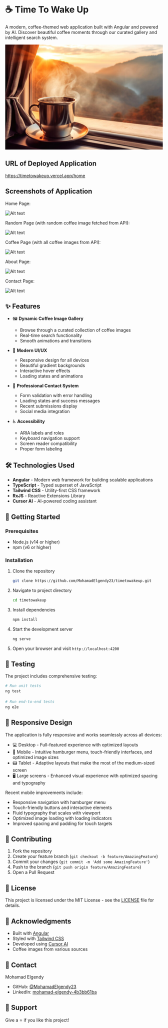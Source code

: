 # ☕ Time To Wake Up

A modern, coffee-themed web application built with Angular and powered by AI. Discover beautiful coffee moments through our curated gallery and intelligent search system.

![Coffee App Banner](src/assets/background.png)

## URL of Deployed Application

https://timetowakeup.vercel.app/home

## Screenshots of Application

Home Page: 

![Alt text](./assets/home.png)

Random Page (with random coffee image fetched from API): 

![Alt text](./assets/random.png)

Coffee Page (with all coffee images from API):

![Alt text](./assets/coffee.png)

About Page: 

![Alt text](./assets/about.png)

Contact Page: 

![Alt text](./assets/contact.png)

## ✨ Features

- 🖼️ **Dynamic Coffee Image Gallery**

  - Browse through a curated collection of coffee images
  - Real-time search functionality
  - Smooth animations and transitions

- 🎨 **Modern UI/UX**

  - Responsive design for all devices
  - Beautiful gradient backgrounds
  - Interactive hover effects
  - Loading states and animations

- 📱 **Professional Contact System**

  - Form validation with error handling
  - Loading states and success messages
  - Recent submissions display
  - Social media integration

- ♿ **Accessibility**
  - ARIA labels and roles
  - Keyboard navigation support
  - Screen reader compatibility
  - Proper form labeling

## 🛠️ Technologies Used

- **Angular** - Modern web framework for building scalable applications
- **TypeScript** - Typed superset of JavaScript
- **Tailwind CSS** - Utility-first CSS framework
- **RxJS** - Reactive Extensions Library
- **Cursor AI** - AI-powered coding assistant

## 🚀 Getting Started

### Prerequisites

- Node.js (v14 or higher)
- npm (v6 or higher)

### Installation

1. Clone the repository

   ```bash
   git clone https://github.com/MohamadElgendy23/timetowakeup.git
   ```

2. Navigate to project directory

   ```bash
   cd timetowakeup
   ```

3. Install dependencies

   ```bash
   npm install
   ```

4. Start the development server

   ```bash
   ng serve
   ```

5. Open your browser and visit `http://localhost:4200`

## 🧪 Testing

The project includes comprehensive testing:

```bash
# Run unit tests
ng test

# Run end-to-end tests
ng e2e
```

## 📱 Responsive Design

The application is fully responsive and works seamlessly across all devices:

- 💻 Desktop - Full-featured experience with optimized layouts
- 📱 Mobile - Intuitive hamburger menu, touch-friendly interfaces, and optimized image sizes
- 📟 Tablet - Adaptive layouts that make the most of the medium-sized screen
- 🖥️ Large screens - Enhanced visual experience with optimized spacing and typography

Recent mobile improvements include:

- Responsive navigation with hamburger menu
- Touch-friendly buttons and interactive elements
- Fluid typography that scales with viewport
- Optimized image loading with loading indicators
- Improved spacing and padding for touch targets

## 🤝 Contributing

1. Fork the repository
2. Create your feature branch (`git checkout -b feature/AmazingFeature`)
3. Commit your changes (`git commit -m 'Add some AmazingFeature'`)
4. Push to the branch (`git push origin feature/AmazingFeature`)
5. Open a Pull Request

## 📝 License

This project is licensed under the MIT License - see the [LICENSE](LICENSE) file for details.

## 🙏 Acknowledgments

- Built with [Angular](https://angular.io/)
- Styled with [Tailwind CSS](https://tailwindcss.com/)
- Developed using [Cursor AI](https://cursor.sh/)
- Coffee images from various sources

## 👤 Contact

Mohamad Elgendy

- GitHub: [@MohamadElgendy23](https://github.com/MohamadElgendy23)
- LinkedIn: [mohamad-elgendy-4b3bb61ba](https://www.linkedin.com/in/mohamad-elgendy-4b3bb61ba/)

## 🌟 Support

Give a ⭐️ if you like this project!
